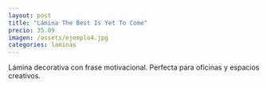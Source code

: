 ```yaml
---
layout: post
title: "Lámina The Best Is Yet To Come"
precio: 35.09
imagen: /assets/ejemplo4.jpg
categories: laminas
---
```


Lámina decorativa con frase motivacional. Perfecta para oficinas y espacios creativos.
